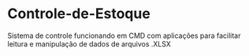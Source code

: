 # Controle-de-Estoque
Sistema de controle funcionando em CMD com aplicações para facilitar leitura e manipulação de dados de arquivos .XLSX
